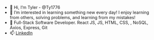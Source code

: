 - 👋 Hi, I’m Tyler - @Ty1776
- 👀 I’m interested in learning something new every day! I enjoy learning from others, solving problems, and learning from my mistakes!
- 🌱 Full-Stack Software Developer. React JS, JS, HTML, CSS, , NoSQL, Axios, Express, Git
- 📫 [LinkedIn](https://www.linkedin.com/in/tyler-huntley76/)

<!---
Ty1776/Ty1776 is a ✨ special ✨ repository because its `README.md` (this file) appears on your GitHub profile.
You can click the Preview link to take a look at your changes.
--->
